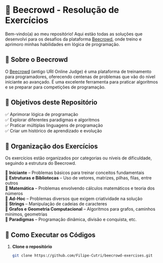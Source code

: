 # 🚀 Beecrowd - Resolução de Exercícios

Bem-vindo(a) ao meu repositório! Aqui estão todas as soluções que desenvolvi para os desafios da plataforma [Beecrowd](https://judge.beecrowd.com/pt/profile/1035557), onde treino e aprimoro minhas habilidades em lógica de programação.  

## 📌 Sobre o Beecrowd  
O [Beecrowd](https://judge.beecrowd.com/) (antigo URI Online Judge) é uma plataforma de treinamento para programadores, oferecendo centenas de problemas que vão do nível iniciante ao avançado. É uma excelente ferramenta para praticar algoritmos e se preparar para competições de programação.

## 🎯 Objetivos deste Repositório  
✅ Aprimorar lógica de programação  
✅ Explorar diferentes paradigmas e algoritmos  
✅ Praticar múltiplas linguagens de programação  
✅ Criar um histórico de aprendizado e evolução  

## 📂 Organização dos Exercícios  
Os exercícios estão organizados por categorias ou níveis de dificuldade, seguindo a estrutura do Beecrowd.  

📁 **Iniciante** – Problemas básicos para treinar conceitos fundamentais  
📁 **Estruturas e Bibliotecas** – Uso de vetores, matrizes, pilhas, filas, entre outros  
📁 **Matemática** – Problemas envolvendo cálculos matemáticos e teoria dos números  
📁 **Ad-Hoc** – Problemas diversos que exigem criatividade na solução  
📁 **Strings** – Manipulação de cadeias de caracteres  
📁 **Grafos e Geometria Computacional** – Algoritmos para grafos, caminhos mínimos, geometrias  
📁 **Paradigmas** – Programação dinâmica, divisão e conquista, etc.  

## 🚀 Como Executar os Códigos  
1. **Clone o repositório**  
   ```bash
   git clone https://github.com/Filipe-Cutri/beecrowd-exercises.git
